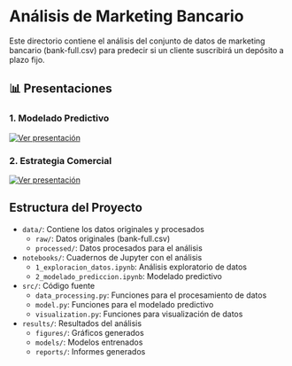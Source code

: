 # Análisis de Marketing Bancario

Este directorio contiene el análisis del conjunto de datos de marketing bancario (bank-full.csv) para predecir si un cliente suscribirá un depósito a plazo fijo.

## 📊 Presentaciones

### 1. Modelado Predictivo
[![Ver presentación](https://img.shields.io/badge/Ver-Presentación-0078D4?style=for-the-badge&logo=adobe-acrobat-reader&logoColor=white)](../../1.%20Modelado%20predictivo%20y%20análisis%20de%20datos%20de%20campañas%20de%20marketing%20bancarias.pdf)

### 2. Estrategia Comercial
[![Ver presentación](https://img.shields.io/badge/Ver-Estrategia-0078D4?style=for-the-badge&logo=adobe-acrobat-reader&logoColor=white)](../../2.%20Estrategia%20Comercial%20para%20Maximizar%20Conversión%20y%20Minimizar%20Costos.pdf)

## Estructura del Proyecto

- `data/`: Contiene los datos originales y procesados
  - `raw/`: Datos originales (bank-full.csv)
  - `processed/`: Datos procesados para el análisis
- `notebooks/`: Cuadernos de Jupyter con el análisis
  - `1_exploracion_datos.ipynb`: Análisis exploratorio de datos
  - `2_modelado_prediccion.ipynb`: Modelado predictivo
- `src/`: Código fuente
  - `data_processing.py`: Funciones para el procesamiento de datos
  - `model.py`: Funciones para el modelado predictivo
  - `visualization.py`: Funciones para visualización de datos
- `results/`: Resultados del análisis
  - `figures/`: Gráficos generados
  - `models/`: Modelos entrenados
  - `reports/`: Informes generados
